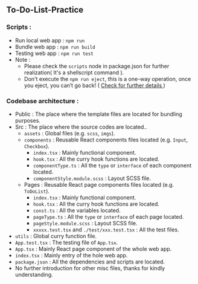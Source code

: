 ## To-Do-List-Practice

### Scripts :
- Run local web app : `npm run`
- Bundle web app : `npm run build`
- Testing web app : `npm run test`
- Note :
  - Please check the `scripts` node in package.json for further realization( It's a shellscript command ).
  - Don't execute the `npm run eject`, this is a one-way operation, once you eject, you can’t go back!
    ( [ Check for further details ](https://create-react-app.dev/docs/available-scripts/#npm-run-eject]) )

### Codebase architecture :
- Public : The place where the template files are located for bundling purposes.
- Src : The place where the source codes are located..
  - `assets` : Global files (e.g. `scss`, `imgs`).
  - `components` : Reusable React components files located (e.g. `Input`, `Checkbox`).
    - `index.tsx` : Mainly functional component.
    - `hook.tsx` : All the curry hook functions are located.
    - `componentType.ts` : All the `type` or `interface` of each component located.
    - `componentStyle.module.scss` : Layout SCSS file.
  - Pages : Reusable React page components files located (e.g. `ToDoList`).
    - `index.tsx` : Mainly functional component.
    - `hook.tsx` : All the curry hook functions are located.
    - `const.ts` : All the variables located.
    - `pageType.ts` : All the `type` or `interface` of each page located.
    - `pageStyle.module.scss` : Layout SCSS file.
    - `xxxxx.test.tsx` and `./test/xxx.test.tsx` : All the test files.
- `utils` : Global curry function file.
- `App.test.tsx` : The testing file of `App.tsx`.
- `App.tsx` : Mainly React page component of the whole web app.
- `index.tsx` : Mainly entry of the hole web app.
- `package.json` : All the dependencies and scripts are located.
- No further introduction for other misc files, thanks for kindly understanding.